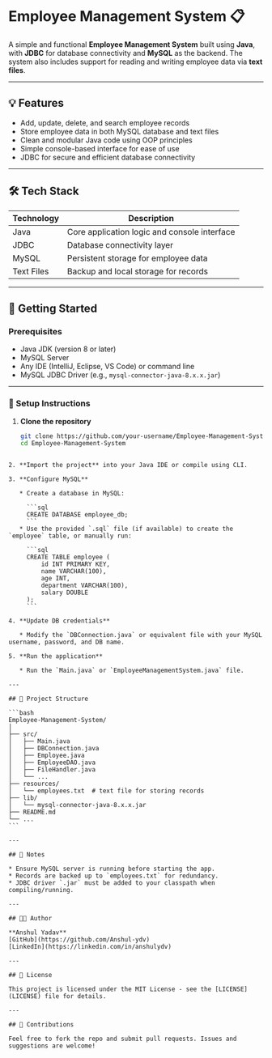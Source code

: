 # Employee Management System 📋

A simple and functional **Employee Management System** built using **Java**, with **JDBC** for database connectivity and **MySQL** as the backend. The system also includes support for reading and writing employee data via **text files**.

---

## 💡 Features

- Add, update, delete, and search employee records
- Store employee data in both MySQL database and text files
- Clean and modular Java code using OOP principles
- Simple console-based interface for ease of use
- JDBC for secure and efficient database connectivity

---

## 🛠️ Tech Stack

| Technology | Description |
|------------|-------------|
| Java       | Core application logic and console interface |
| JDBC       | Database connectivity layer |
| MySQL      | Persistent storage for employee data |
| Text Files | Backup and local storage for records |

---

## 🚀 Getting Started

### Prerequisites

- Java JDK (version 8 or later)
- MySQL Server
- Any IDE (IntelliJ, Eclipse, VS Code) or command line
- MySQL JDBC Driver (e.g., `mysql-connector-java-8.x.x.jar`)

---

### 🔧 Setup Instructions

1. **Clone the repository**
   ```bash
   git clone https://github.com/your-username/Employee-Management-System.git
   cd Employee-Management-System
````

2. **Import the project** into your Java IDE or compile using CLI.

3. **Configure MySQL**

   * Create a database in MySQL:

     ```sql
     CREATE DATABASE employee_db;
     ```
   * Use the provided `.sql` file (if available) to create the `employee` table, or manually run:

     ```sql
     CREATE TABLE employee (
         id INT PRIMARY KEY,
         name VARCHAR(100),
         age INT,
         department VARCHAR(100),
         salary DOUBLE
     );
     ```

4. **Update DB credentials**

   * Modify the `DBConnection.java` or equivalent file with your MySQL username, password, and DB name.

5. **Run the application**

   * Run the `Main.java` or `EmployeeManagementSystem.java` file.

---

## 📂 Project Structure

```bash
Employee-Management-System/
│
├── src/
│   ├── Main.java
│   ├── DBConnection.java
│   ├── Employee.java
│   ├── EmployeeDAO.java
│   ├── FileHandler.java
│   └── ...
├── resources/
│   └── employees.txt  # text file for storing records
├── lib/
│   └── mysql-connector-java-8.x.x.jar
├── README.md
└── ...
```

---

## 📌 Notes

* Ensure MySQL server is running before starting the app.
* Records are backed up to `employees.txt` for redundancy.
* JDBC driver `.jar` must be added to your classpath when compiling/running.

---

## 🧑‍💻 Author

**Anshul Yadav**
[GitHub](https://github.com/Anshul-ydv)
[LinkedIn](https://linkedin.com/in/anshulydv)

---

## 📃 License

This project is licensed under the MIT License - see the [LICENSE](LICENSE) file for details.

---

## 🤝 Contributions

Feel free to fork the repo and submit pull requests. Issues and suggestions are welcome!
